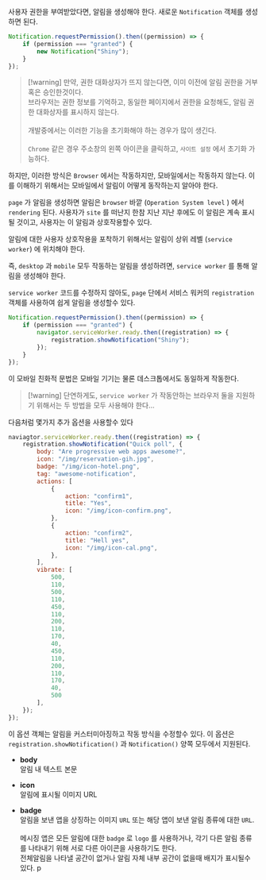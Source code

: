사용자 권한을 부여받았다면, 알림을 생성해야 한다.
새로운 `Notification` 객체를 생성하면 된다. 

```js
Notification.requestPermission().then((permission) => {
	if (permission === "granted") {
		new Notification("Shiny");
	} 
});
```

>[!warning] 만약, 권한 대화상자가 뜨지 않는다면, 이미 이전에 알림 권한을 거부 혹은 승인한것이다.<br>브라우저는 권한 정보를 기억하고, 동일한 페이지에서 권한을 요청해도, 알림 권한 대화상자를 표시하지 않는다.<br><br>개발중에서는 이러한 기능을 초기화해야 하는 경우가 많이 생긴다.<br><br>`Chrome` 같은 경우 주소창의 왼쪽 아이콘을 클릭하고, `사이트 설정` 에서 초기화 가능하다.

하지만, 이러한 방식은 `Browser` 에서는 작동하지만, 모바일에서는 작동하지 않는다.
이를 이해하기 위해서는 모바일에서 알림이 어떻게 동작하는지 알아야 한다.

`page` 가 알림을 생성하면 알림은 `browser` 바깥 (`Operation System level` ) 에서 `rendering` 된다.
사용자가 `site` 를 떠난지 한참 지난 지난 후에도 이 알림은 계속 표시될 것이고, 사용자는 이 알림과 상호작용할수 있다.

알림에 대한 사용자 상호작용을 포착하기 위해서는 알림이 상위 레벨 (`service worker`) 에 위치해야 한다.

즉, `desktop` 과 `mobile` 모두 작동하는 알림을 생성하려면, `service worker` 를 통해 알림을 생성해야 한다.

`service worker` 코드를 수정하지 않아도, `page` 단에서 서비스 워커의 `registration` 객체를 사용하여 쉽게 알림을 생성할수 있다.

```js
Notification.requestPermission().then((permission) => {
	if (permission === "granted") {
		navigator.serviceWorker.ready.then((registration) => {
			registration.showNotification("Shiny");
		});
	}
});
```

이 모바일 친화적 문법은 모바일 기기는 물론 데스크톱에서도 동일하게 작동한다.

>[!warning] 단연하게도, `service worker` 가 작동안하는 브라우저 둘을 지원하기 위해서는 두 방법을 모두 사용해야 한다... 

다음처럼 몇가지 추가 옵션을 사용할수 있다

```js
naviagtor.serviceWorker.ready.then((registration) => {
	registration.showNotification("Quick poll", {
		body: "Are progressive web apps awesome?",
		icon: "/img/reservation-gih.jpg",
		badge: "/img/icon-hotel.png",
		tag: "awesome-notification",
		actions: [
			{
				action: "confirm1",
				title: "Yes",
				icon: "/img/icon-confirm.png",
			},
			{
				action: "confirm2",
				title: "Hell yes",
				icon: "/img/icon-cal.png",
			},
		],
		vibrate: [
			500, 
			110, 
			500, 
			110, 
			450, 
			110, 
			200, 
			110, 
			170, 
			40, 
			450, 
			110, 
			200, 
			110, 
			170, 
			40, 
			500
		],
	});
});
```

이 옵션 객체는 알림을 커스터미아징하고 작동 방식을 수정할수 있다.
이 옵션은 `registration.showNotification()` 과 `Notification()` 양쪽 모두에서 지원된다.

- **body**<br>알림 내 텍스트 본문

- **icon**<br>알림에 표시될 이미지 URL

- **badge**<br>알림을 보낸 앱을 상징하는 이미지 `URL` 또는 해당 앱이 보낸 알림 종류에 대한 `URL`.<br><br>메시징 앱은 모든 알림에 대한 `badge`  로 `logo` 를 사용하거나, 각기 다른 알림 종류를 나타내기 위해 서로 다른 아이콘을 사용하기도 한다.<br>전체알림을 나타낼 공간이 없거나 알림 자체 내부 공간이 없을때 배지가 표시될수 있다.
p